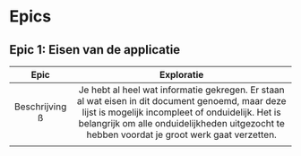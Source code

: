 # Epics


## Epic 1: Eisen van de applicatie





| Epic    | Exploratie    |
| :------------: | :--------------:|
| Beschrijving ß | Je hebt al heel wat informatie gekregen. Er staan al wat eisen in dit document genoemd, maar deze lijst is mogelijk incompleet of onduidelijk. Het is belangrijk om alle onduidelijkheden uitgezocht te hebben voordat je groot werk gaat verzetten.|
|            |       |
